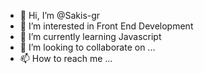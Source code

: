 - 👋 Hi, I’m @Sakis-gr
- 👀 I’m interested in Front End Development
- 🌱 I’m currently learning Javascript
- 💞️ I’m looking to collaborate on ...
- 📫 How to reach me ...

<!---
Sakis-gr/Sakis-gr is a ✨ special ✨ repository because its `README.md` (this file) appears on your GitHub profile.
You can click the Preview link to take a look at your changes.
--->
